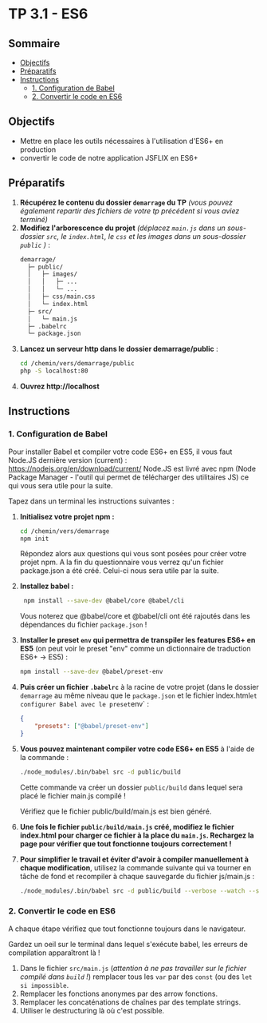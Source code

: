 # TP 3.1 - ES6 <!-- omit in toc -->

## Sommaire <!-- omit in toc -->
- [Objectifs](#Objectifs)
- [Préparatifs](#Préparatifs)
- [Instructions](#Instructions)
	- [1. Configuration de Babel](#1-Configuration-de-Babel)
	- [2. Convertir le code en ES6](#2-Convertir-le-code-en-ES6)

## Objectifs
- Mettre en place les outils nécessaires à l'utilisation d'ES6+ en production
- convertir le code de notre application JSFLIX en ES6+

## Préparatifs
1. **Récupérez le contenu du dossier `demarrage` du TP** *(vous pouvez également repartir des fichiers de votre tp précédent si vous aviez terminé)*
2. **Modifiez l'arborescence du projet** *(déplacez `main.js` dans un sous-dossier `src`, le `index.html`, le `css` et les images dans un sous-dossier `public` )* :
	```bash
	demarrage/
	  ├─ public/
	  │   ├─ images/
	  │   │   ├─ ...
	  │   │   └─ ...
	  │   ├─ css/main.css
	  │   └─ index.html
	  ├─ src/
	  │   └─ main.js
	  ├─ .babelrc
	  └─ package.json
	```
3. **Lancez un serveur http dans le dossier demarrage/public** :
	```bash
	cd /chemin/vers/demarrage/public
	php -S localhost:80
	```
4. **Ouvrez http://localhost**

## Instructions

### 1. Configuration de Babel

Pour installer Babel et compiler votre code ES6+ en ES5, il vous faut Node.JS dernière version (current) : https://nodejs.org/en/download/current/
Node.JS est livré avec npm (Node Package Manager - l'outil qui permet de télécharger des utilitaires JS) ce qui vous sera utile pour la suite.

Tapez dans un terminal les instructions suivantes :
1. **Initialisez votre projet npm :**
	```bash
	cd /chemin/vers/demarrage
	npm init
	```
	Répondez alors aux questions qui vous sont posées pour créer votre projet npm. A la fin du questionnaire vous verrez qu'un fichier package.json a été créé. Celui-ci nous sera utile par la suite.
2. **Installez babel :**
   ```bash
	npm install --save-dev @babel/core @babel/cli
	```
	Vous noterez que @babel/core et @babel/cli ont été rajoutés dans les dépendances du fichier `package.json` !
4. **Installer le preset `env` qui permettra de transpiler les features ES6+ en ES5** (on peut voir le preset "env" comme un dictionnaire de traduction ES6+ -> ES5) :
	```bash
	npm install --save-dev @babel/preset-env
	```
5. **Puis créer un fichier `.babelrc`** à la racine de votre projet (dans le dossier `demarrage` au même niveau que le `package.json` et le fichier ìndex.html` et configurer Babel avec le preset `env` :
	```json
	{
		"presets": ["@babel/preset-env"]
	}
	```
6. **Vous pouvez maintenant compiler votre code ES6+ en ES5** à l'aide de la commande :
	```bash
	./node_modules/.bin/babel src -d public/build
	```
	Cette commande va créer un dossier `public/build` dans lequel sera placé le fichier main.js compilé !

	Vérifiez que le fichier public/build/main.js est bien généré.

7. **Une fois le fichier `public/build/main.js` créé, modifiez le fichier index.html pour charger ce fichier à la place du `main.js`. Rechargez la page pour vérifier que tout fonctionne toujours correctement !**

8. **Pour simplifier le travail et éviter d'avoir à compiler manuellement à chaque modification**, utilisez la commande suivante qui va tourner en tâche de fond et recompiler à chaque sauvegarde du fichier js/main.js :
	```bash
	./node_modules/.bin/babel src -d public/build --verbose --watch --source-maps
	```
### 2. Convertir le code en ES6
A chaque étape vérifiez que tout fonctionne toujours dans le navigateur.

Gardez un oeil sur le terminal dans lequel s'exécute babel, les erreurs de compilation apparaîtront là !

1. Dans le fichier `src/main.js` (*attention à ne pas travailler sur le fichier compilé dans `build` !*) remplacer tous les `var` par des `const` (ou des `let si impossible`.
2. Remplacer les fonctions anonymes par des arrow fonctions.
3. Remplacer les concaténations de chaînes par des template strings.
3. Utiliser le destructuring là où c'est possible.
